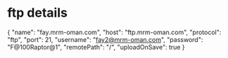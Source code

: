 # ftp details

{
    "name": "fay.mrm-oman.com",
    "host": "ftp.mrm-oman.com",
    "protocol": "ftp",
    "port": 21,
    "username": "fay2@mrm-oman.com",
    "password": "F@100Raptor@1",
    "remotePath": "/",
    "uploadOnSave": true
}